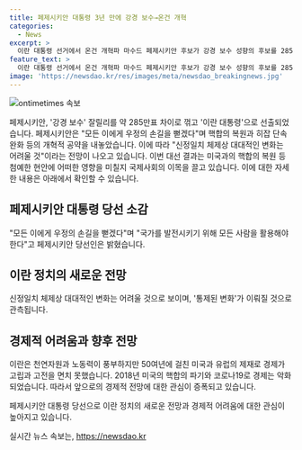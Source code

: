 ```yaml
---
title: 페제시키안 대통령 3년 만에 강경 보수→온건 개혁
categories:
  - News
excerpt: >
  이란 대통령 선거에서 온건 개혁파 마수드 페제시키안 후보가 강경 보수 성향의 후보를 285만 표 차로 이기고 당선됐다. 그는 핵합의 복원과 히잡 단속 완화를 공약으로 내걸었으며, 3년 만에 다시 개혁 성향 행정부가 들어서게 됐다. 하지만 신정일치 구조상 대대적 변화는 어려울 것이라는 관측도 나온다. 페제시키안은 대통령으로서 국가를 발전시키기 위해 모든 이를 활용하겠다고 밝혔고, 국제사회는 이번 대선 결과가 현재의 첨예한 현안에 어떤 영향을 미칠지 이목을 집중하고 있다.
feature_text: >
  이란 대통령 선거에서 온건 개혁파 마수드 페제시키안 후보가 강경 보수 성향의 후보를 285만 표 차로 이기고 당선됐다. 그는 핵합의 복원과 히잡 단속 완화를 공약으로 내걸었으며, 3년 만에 다시 개혁 성향 행정부가 들어서게 됐다. 하지만 신정일치 구조상 대대적 변화는 어려울 것이라는 관측도 나온다. 페제시키안은 대통령으로서 국가를 발전시키기 위해 모든 이를 활용하겠다고 밝혔고, 국제사회는 이번 대선 결과가 현재의 첨예한 현안에 어떤 영향을 미칠지 이목을 집중하고 있다.
image: 'https://newsdao.kr/res/images/meta/newsdao_breakingnews.jpg'
---
```


<p><img src="https://newsdao.kr/res/images/meta/newsdao_breakingnews.jpg" alt="ontimetimes 속보" /></p>

<p>페제시키안, '강경 보수' 잘릴리를 약 285만표 차이로 꺾고 '이란 대통령'으로 선출되었습니다. 페제시키안은 "모든 이에게 우정의 손길을 뻗겠다"며 핵합의 복원과 히잡 단속 완화 등의 개혁적 공약을 내놓았습니다. 이에 따라 "신정일치 체제상 대대적인 변화는 어려울 것"이라는 전망이 나오고 있습니다. 이번 대선 결과는 미국과의 핵합의 복원 등 첨예한 현안에 어떠한 영향을 미칠지 국제사회의 이목을 끌고 있습니다. 이에 대한 자세한 내용은 아래에서 확인할 수 있습니다. </p>

<h2 data-ke-size="size26">페제시키안 대통령 당선 소감</h2>

<p data-ke-size="size16">"모든 이에게 우정의 손길을 뻗겠다"며 "국가를 발전시키기 위해 모든 사람을 활용해야 한다"고 페제시키안 당선인은 밝혔습니다.</p>

<h2 data-ke-size="size26">이란 정치의 새로운 전망</h2>

<p data-ke-size="size16">신정일치 체제상 대대적인 변화는 어려울 것으로 보이며, '통제된 변화'가 이뤄질 것으로 관측됩니다.</p>

<h2 data-ke-size="size26">경제적 어려움과 향후 전망</h2>

<p data-ke-size="size16">이란은 천연자원과 노동력이 풍부하지만 50여년에 걸친 미국과 유럽의 제재로 경제가 고립과 고전을 면치 못했습니다. 2018년 미국의 핵합의 파기와 코로나19로 경제는 악화되었습니다. 따라서 앞으로의 경제적 전망에 대한 관심이 증폭되고 있습니다.</p>

<p>페제시키안 대통령 당선으로 이란 정치의 새로운 전망과 경제적 어려움에 대한 관심이 높아지고 있습니다.</p>
실시간 뉴스 속보는, <a href="https://newsdao.kr" rel="dofollow">https://newsdao.kr</a>


